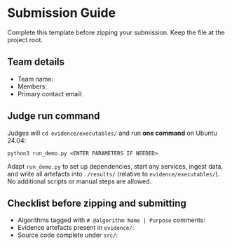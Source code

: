 # Submission Guide

Complete this template before zipping your submission. Keep the file at the
project root.

## Team details
- Team name: <ENTER INFO>
- Members: <ENTER INFO>
- Primary contact email: <ENTER INFO>

## Judge run command
Judges will `cd evidence/executables/` and run **one command** on Ubuntu 24.04:

```
python3 run_demo.py <ENTER PARAMETERS IF NEEDED>
```

Adapt `run_demo.py` to set up dependencies, start any services, ingest data,
and write all artefacts into `./results/` (relative to `evidence/executables/`).
No additional scripts or manual steps are allowed.

## Checklist before zipping and submitting
- Algorithms tagged with `# @algorithm Name | Purpose` comments: <ENTER INFO>
- Evidence artefacts present in `evidence/`: <ENTER INFO>
- Source code complete under `src/`: <ENTER INFO>
